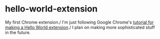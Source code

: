 # hello-world-extension
My first Chrome extension./
I'm just following Google Chrome's [tutorial for making a Hello World extension](https://developer.chrome.com/docs/extensions/get-started/tutorial/hello-world)./
I plan on making more sophisticated stuff in the future.
